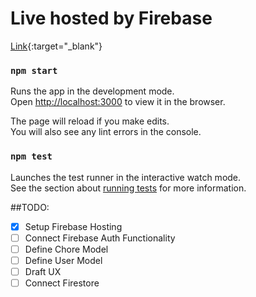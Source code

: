 # Live hosted by Firebase

[Link](https://todo-firebase-1302f.web.app/){:target="_blank"}

### `npm start`

Runs the app in the development mode.\
Open [http://localhost:3000](http://localhost:3000) to view it in the browser.

The page will reload if you make edits.\
You will also see any lint errors in the console.

### `npm test`

Launches the test runner in the interactive watch mode.\
See the section about [running tests](https://facebook.github.io/create-react-app/docs/running-tests) for more information.

##TODO:
- [x] Setup Firebase Hosting
- [ ] Connect Firebase Auth Functionality
- [ ] Define Chore Model
- [ ] Define User Model
- [ ] Draft UX
- [ ] Connect Firestore
